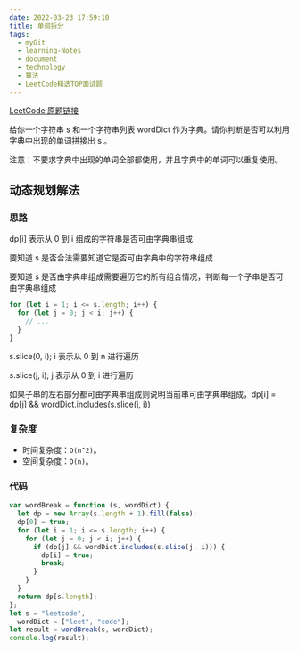 ```yaml
---
date: 2022-03-23 17:59:10
title: 单词拆分
tags:
  - myGit
  - learning-Notes
  - document
  - technology
  - 算法
  - LeetCode精选TOP面试题
---
```


[LeetCode 原题链接](https://leetcode-cn.com/problems/word-break/)

给你一个字符串 s 和一个字符串列表 wordDict 作为字典。请你判断是否可以利用字典中出现的单词拼接出 s 。

注意：不要求字典中出现的单词全部都使用，并且字典中的单词可以重复使用。

## 动态规划解法

### 思路

dp[i] 表示从 0 到 i 组成的字符串是否可由字典串组成

要知道 s 是否合法需要知道它是否可由字典中的字符串组成

要知道 s 是否由字典串组成需要遍历它的所有组合情况，判断每一个子串是否可由字典串组成

```js
for (let i = 1; i <= s.length; i++) {
  for (let j = 0; j < i; j++) {
    // ...
  }
}
```

s.slice(0, i); i 表示从 0 到 n 进行遍历

s.slice(j, i); j 表示从 0 到 i 进行遍历

如果子串的左右部分都可由字典串组成则说明当前串可由字典串组成，dp[i] = dp[j] && wordDict.includes(s.slice(j, i))

### 复杂度

- 时间复杂度：`O(n^2)`。
- 空间复杂度：`O(n)`。

### 代码

```js
var wordBreak = function (s, wordDict) {
  let dp = new Array(s.length + 1).fill(false);
  dp[0] = true;
  for (let i = 1; i <= s.length; i++) {
    for (let j = 0; j < i; j++) {
      if (dp[j] && wordDict.includes(s.slice(j, i))) {
        dp[i] = true;
        break;
      }
    }
  }
  return dp[s.length];
};
let s = "leetcode",
  wordDict = ["leet", "code"];
let result = wordBreak(s, wordDict);
console.log(result);
```
